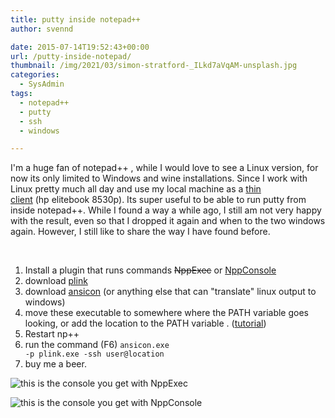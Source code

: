 ```yaml
---
title: putty inside notepad++
author: svennd

date: 2015-07-14T19:52:43+00:00
url: /putty-inside-notepad/
thumbnail: /img/2021/03/simon-stratford-_ILkd7aVqAM-unsplash.jpg
categories:
  - SysAdmin
tags:
  - notepad++
  - putty
  - ssh
  - windows

---
```

I'm a huge fan of notepad++ , while I would love to see a Linux version, for now its only limited to Windows and wine installations. Since I work with Linux pretty much all day and use my local machine as a [thin client][1] (hp elitebook 8530p). Its super useful to be able to run putty from inside notepad++. While I found a way a while ago, I still am not very happy with the result, even so that I dropped it again and when to the two windows again. However, I still like to share the way I have found before.

&nbsp;

  1. Install a plugin that runs commands <del>NppExec</del> or [NppConsole][2]
  2. download [plink][3]
  3. download [ansicon][4] (or anything else that can "translate" linux output to windows)
  4. move these executable to somewhere where the PATH variable goes looking, or add the location to the PATH variable . ([tutorial][5])
  5. Restart np++
  6. run the command (F6) <code class="EnlighterJSRAW" data-enlighter-language="null">ansicon.exe -p plink.exe -ssh user@location</code>
  7. buy me a beer.

![this is the console you get with NppExec ](/img/2015/07/npp_exec-1024x831.png)

![this is the console you get with NppConsole](/img/2015/07/Inkednppconsole_LI-1024x824.jpg)

 [1]: https://www.google.be/search?q=elitebook+8530p
 [2]: http://sourceforge.net/projects/nppconsole
 [3]: http://www.chiark.greenend.org.uk/~sgtatham/putty/download.html
 [4]: https://github.com/adoxa/ansicon
 [5]: https://www.java.com/en/download/help/path.xml
